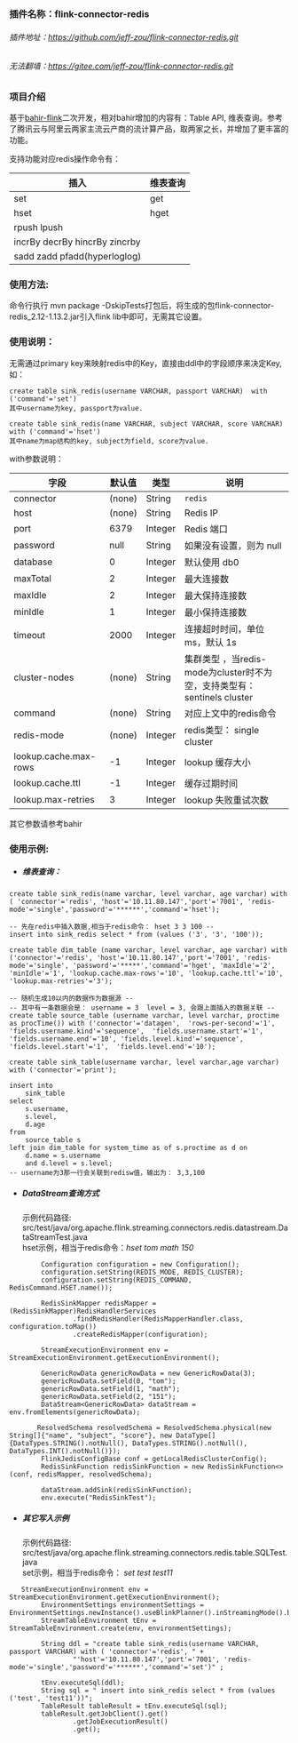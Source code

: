 ### 插件名称：flink-connector-redis
###### 插件地址：https://github.com/jeff-zou/flink-connector-redis.git

###### 无法翻墙：https://gitee.com/jeff-zou/flink-connector-redis.git

###### 

### 项目介绍

基于[bahir-flink](https://github.com/apache/bahir-flink.git)二次开发，相对bahir增加的内容有：Table API, 维表查询。参考了腾讯云与阿里云两家主流云产商的流计算产品，取两家之长，并增加了更丰富的功能。

支持功能对应redis操作命令有：

| 插入                           | 维表查询 |
| ------------------------------ | -------- |
| set                            | get      |
| hset                           | hget     |
| rpush lpush                    |          |
| incrBy decrBy hincrBy  zincrby |          |
| sadd zadd pfadd(hyperloglog)   |          |

### 使用方法: 
命令行执行 mvn package -DskipTests打包后，将生成的包flink-connector-redis_2.12-1.13.2.jar引入flink lib中即可，无需其它设置。



### 使用说明：

无需通过primary key来映射redis中的Key，直接由ddl中的字段顺序来决定Key,如：

```
create table sink_redis(username VARCHAR, passport VARCHAR)  with ('command'='set') 
其中username为key, passport为value.

create table sink_redis(name VARCHAR, subject VARCHAR, score VARCHAR)  with ('command'='hset') 
其中name为map结构的key, subject为field, score为value.
```



with参数说明：

| 字段                  | 默认值 | 类型    | 说明                                                         |
| --------------------- | ------ | ------- | ------------------------------------------------------------ |
| connector             | (none) | String  | `redis`                                                      |
| host                  | (none) | String  | Redis IP                                                     |
| port                  | 6379   | Integer | Redis 端口                                                   |
| password              | null   | String  | 如果没有设置，则为 null                                      |
| database              | 0      | Integer | 默认使用 db0                                                 |
| maxTotal              | 2      | Integer | 最大连接数                                                   |
| maxIdle               | 2      | Integer | 最大保持连接数                                               |
| minIdle               | 1      | Integer | 最小保持连接数                                               |
| timeout               | 2000   | Integer | 连接超时时间，单位 ms，默认 1s                               |
| cluster-nodes         | (none) | String  | 集群类型 ，当redis-mode为cluster时不为空，支持类型有：sentinels cluster |
| command               | (none) | String  | 对应上文中的redis命令                                        |
| redis-mode            | (none) | Integer | redis类型： single cluster                                   |
| lookup.cache.max-rows | -1     | Integer | lookup 缓存大小                                              |
| lookup.cache.ttl      | -1     | Integer | 缓存过期时间                                                 |
| lookup.max-retries    | 3      | Integer | lookup 失败重试次数                                          |

其它参数请参考bahir



### 使用示例:
- ##### 维表查询：
```
create table sink_redis(name varchar, level varchar, age varchar) with ( 'connector'='redis', 'host'='10.11.80.147','port'='7001', 'redis-mode'='single','password'='******','command'='hset');

-- 先在redis中插入数据,相当于redis命令： hset 3 3 100 --
insert into sink_redis select * from (values ('3', '3', '100'));
                
create table dim_table (name varchar, level varchar, age varchar) with ('connector'='redis', 'host'='10.11.80.147','port'='7001', 'redis-mode'='single', 'password'='*****','command'='hget', 'maxIdle'='2', 'minIdle'='1', 'lookup.cache.max-rows'='10', 'lookup.cache.ttl'='10', 'lookup.max-retries'='3');
    
-- 随机生成10以内的数据作为数据源 --
-- 其中有一条数据会是： username = 3  level = 3, 会跟上面插入的数据关联 -- 
create table source_table (username varchar, level varchar, proctime as procTime()) with ('connector'='datagen',  'rows-per-second'='1',  'fields.username.kind'='sequence',  'fields.username.start'='1',  'fields.username.end'='10', 'fields.level.kind'='sequence',  'fields.level.start'='1',  'fields.level.end'='10');

create table sink_table(username varchar, level varchar,age varchar) with ('connector'='print');

insert into
	sink_table
select
	s.username,
	s.level,
	d.age
from
	source_table s
left join dim_table for system_time as of s.proctime as d on
	d.name = s.username
	and d.level = s.level;
-- username为3那一行会关联到redisw值，输出为： 3,3,100	
```



- ##### DataStream查询方式<br>

  示例代码路径:  src/test/java/org.apache.flink.streaming.connectors.redis.datastream.DataStreamTest.java<br>
  hset示例，相当于redis命令：*hset tom math 150*

```
        Configuration configuration = new Configuration();
        configuration.setString(REDIS_MODE, REDIS_CLUSTER);
        configuration.setString(REDIS_COMMAND, RedisCommand.HSET.name());

        RedisSinkMapper redisMapper = (RedisSinkMapper)RedisHandlerServices
                .findRedisHandler(RedisMapperHandler.class, configuration.toMap())
                .createRedisMapper(configuration);

        StreamExecutionEnvironment env = StreamExecutionEnvironment.getExecutionEnvironment();

        GenericRowData genericRowData = new GenericRowData(3);
        genericRowData.setField(0, "tom");
        genericRowData.setField(1, "math");
        genericRowData.setField(2, "151");
        DataStream<GenericRowData> dataStream = env.fromElements(genericRowData);

       ResolvedSchema resolvedSchema = ResolvedSchema.physical(new String[]{"name", "subject", "score"}, new DataType[]{DataTypes.STRING().notNull(), DataTypes.STRING().notNull(), DataTypes.INT().notNull()});
        FlinkJedisConfigBase conf = getLocalRedisClusterConfig();
        RedisSinkFunction redisSinkFunction = new RedisSinkFunction<>(conf, redisMapper, resolvedSchema);

        dataStream.addSink(redisSinkFunction);
        env.execute("RedisSinkTest");
```



- ##### 其它写入示例 <br>

  示例代码路径:  src/test/java/org.apache.flink.streaming.connectors.redis.table.SQLTest.java<br>
  set示例，相当于redis命令： *set test test11*

```
   StreamExecutionEnvironment env = StreamExecutionEnvironment.getExecutionEnvironment();
        EnvironmentSettings environmentSettings = EnvironmentSettings.newInstance().useBlinkPlanner().inStreamingMode().build();
        StreamTableEnvironment tEnv = StreamTableEnvironment.create(env, environmentSettings);

        String ddl = "create table sink_redis(username VARCHAR, passport VARCHAR) with ( 'connector'='redis', " +
                "'host'='10.11.80.147','port'='7001', 'redis-mode'='single','password'='******','command'='set')" ;

        tEnv.executeSql(ddl);
        String sql = " insert into sink_redis select * from (values ('test', 'test11'))";
        TableResult tableResult = tEnv.executeSql(sql);
        tableResult.getJobClient().get()
                .getJobExecutionResult()
                .get();
```

